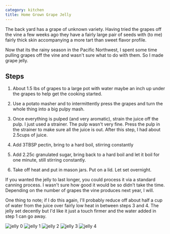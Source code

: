 ```yaml
---
category: kitchen
title: Home Grown Grape Jelly
---
```


The back yard has a grape of unknown variety. Having tried the grapes off the vine a few weeks ago
they have a fairly large pair of seeds with (to me) fairly thick skin accompanying a more tart than
sweet flavor profile.

Now that its the rainy season in the Pacific Northwest, I spent some time pulling grapes off the
vine and wasn't sure what to do with them.  So I made grape jelly.

## Steps
1) About 1.5 lbs of grapes to a large pot with water maybe an inch up under the grapes to help get
the cooking started.

2) Use a potato masher and to intermittently press the grapes and turn the whole thing into a big
pulpy mash.

3) Once everything is pulped (and very aromatic), strain the juice off the pulp. I just used a
strainer. The pulp wasn't very fine. Press the pulp in the strainer to make sure all the juice is
out.  After this step, I had about 2.5cups of juice.

4) Add 3TBSP pectin, bring to a hard boil, stirring constantly

5) Add 2.25c granulated sugar, bring back to a hard boil and let it boil for one minute, still
stirring constantly.

6) Take off heat and put in mason jars.  Put on a lid. Let set overnight.

If you wanted the jelly to last longer, you could process it via a standard canning process.  I
wasn't sure how good it would be so didn't take the time.  Depending on the number of grapes the
vine produces next year, I will.

One thing to note; if I do this again, I'll probably reduce off about half a cup of water from the
juice over fairly low heat in between steps 3 and 4.  The jelly set decently but I'd like it just a
touch firmer and the water added in step 1 can go away.

![jelly 0](https://s3-us-west-2.amazonaws.com/ghtns-images/2018-09-16-grape-jelly-00.JPG)
![jelly 1](https://s3-us-west-2.amazonaws.com/ghtns-images/2018-09-16-grape-jelly-01.JPG)
![jelly 2](https://s3-us-west-2.amazonaws.com/ghtns-images/2018-09-16-grape-jelly-02.JPG)
![jelly 3](https://s3-us-west-2.amazonaws.com/ghtns-images/2018-09-16-grape-jelly-03.JPG)
![jelly 4](https://s3-us-west-2.amazonaws.com/ghtns-images/2018-09-16-grape-jelly-04.JPG)
